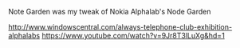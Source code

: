 Note Garden was my tweak of Nokia Alphalab's Node Garden

http://www.windowscentral.com/always-telephone-club-exhibition-alphalabs
https://www.youtube.com/watch?v=9Jr8T3lLuXg&hd=1
